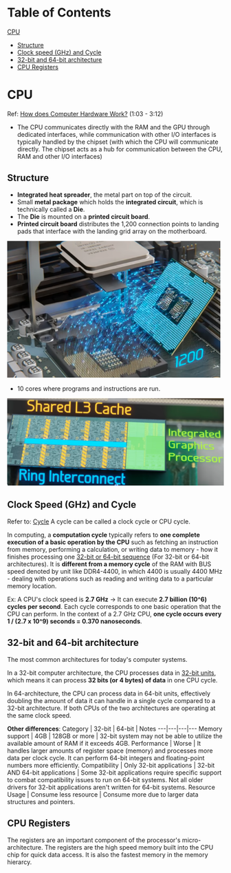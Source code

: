# Table of Contents

[CPU](#CPU)
  - [Structure](#structure)
  - [Clock speed (GHz) and Cycle](#clock-speed-ghz-and-cycle)
  - [32-bit and 64-bit architecture](#32-bit-and-64-bit-architecture)
  - [CPU Registers](#cpu-registers)

# CPU
Ref: [How does Computer Hardware Work?](https://www.youtube.com/watch?v=d86ws7mQYIg) (1:03 - 3:12)

- The CPU communicates directly with the RAM and the GPU through dedicated interfaces, while communication with other I/O interfaces is typically handled by the chipset (with which the CPU will communicate directly. The chipset acts as a hub for communication between the CPU, RAM and other I/O interfaces)

## Structure
- **Integrated heat spreader**, the metal part on top of the circuit.
- Small **metal package** which holds the **integrated circuit**, which is technically called a **Die**.
- The **Die** is mounted on a **printed circuit board**.
- **Printed circuit board** distributes the 1,200 connection points to landing pads that interface with the landing grid array on the motherboard.

![The structure of a CPU](Images/CPU%201%20The%20structure%20of%20a%20CPU.png)
- 10 cores where programs and instructions are run.

![Shared L3 Cache, Ring Interconnect and Integrated Graphics Processor](Images/CPU%202%20Shared%20L3%20Cache,%20Ring%20Interconnect%20and%20Integrated%20Graphics%20Processor.png)

## Clock Speed (GHz) and Cycle
Refer to: [Cycle](../Computer%20Science/General%20Knowledge.md#cycle)
A cycle can be called a clock cycle or CPU cycle. 

In computing, a **computation cycle** typically refers to **one complete execution of a basic operation by the CPU** such as fetching an instruction from memory, performing a calculation, or writing data to memory - how it finishes processing one [32-bit or 64-bit sequence](../Computer%20Science/General%20Knowledge.md#bit) (For 32-bit or 64-bit architectures). It is **different from a memory cycle** of the RAM with BUS speed denoted by unit like DDR4-4400, in which 4400 is usually 4400 MHz - dealing with operations such as reading and writing data to a particular memory location.

Ex: A CPU's clock speed is **2.7 GHz** → It can execute **2.7 billion (10^6) cycles per second**. Each cycle corresponds to one basic operation that the CPU can perform. In the context of a 2.7 GHz CPU, **one cycle occurs every 1 / (2.7 x 10^9) seconds = 0.370 nanoseconds**.

## 32-bit and 64-bit architecture
The most common architectures for today's computer systems. 

In a 32-bit computer architecture, the CPU processes data in [32-bit units](../Computer%20Science/General%20Knowledge.md#bit), which means it can process **32 bits (or 4 bytes) of data** in one CPU cycle. 

In 64-architecture, the CPU can process data in 64-bit units, effectively doubling the amount of data it can handle in a single cycle compared to a 32-bit architecture. If both CPUs of the two architectures are operating at the same clock speed.

**Other differences**:
Category       | 32-bit | 64-bit | Notes 
---|---|---|---
Memory support | 4GB    | 128GB or more | 32-bit system may not be able to utilize the available amount of RAM if it exceeds 4GB.
Performance    | Worse  | It handles larger amounts of register space (memory) and processes more data per clock cycle. It can perform 64-bit integers and floating-point numbers more efficiently.
Compatibility  | Only 32-bit applications | 32-bit AND 64-bit applications | Some 32-bit applications require specific support to combat compatibility issues to run on 64-bit systems. Not all older drivers for 32-bit applications aren't written for 64-bit systems. 
Resource Usage | Consume less resource   | Consume more due to larger data structures and pointers. 

## CPU Registers
The registers are an important component of the processor's micro-architecture. The registers are the high speed memory built into the CPU chip for quick data access. It is also the fastest memory in the memory hierarcy. 
